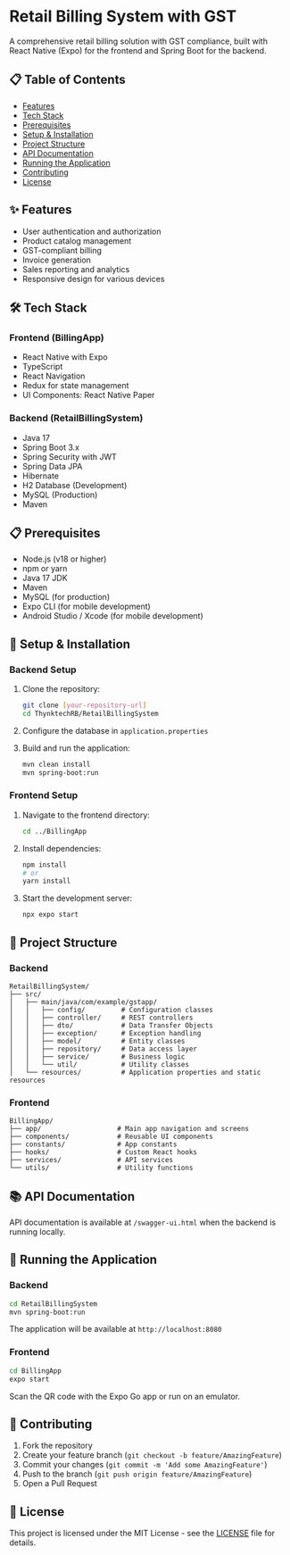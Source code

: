 # Retail Billing System with GST

A comprehensive retail billing solution with GST compliance, built with React Native (Expo) for the frontend and Spring Boot for the backend.

## 📋 Table of Contents
- [Features](#-features)
- [Tech Stack](#-tech-stack)
- [Prerequisites](#-prerequisites)
- [Setup & Installation](#-setup--installation)
- [Project Structure](#-project-structure)
- [API Documentation](#-api-documentation)
- [Running the Application](#-running-the-application)
- [Contributing](#-contributing)
- [License](#-license)

## ✨ Features
- User authentication and authorization
- Product catalog management
- GST-compliant billing
- Invoice generation
- Sales reporting and analytics
- Responsive design for various devices

## 🛠 Tech Stack

### Frontend (BillingApp)
- React Native with Expo
- TypeScript
- React Navigation
- Redux for state management
- UI Components: React Native Paper

### Backend (RetailBillingSystem)
- Java 17
- Spring Boot 3.x
- Spring Security with JWT
- Spring Data JPA
- Hibernate
- H2 Database (Development)
- MySQL (Production)
- Maven

## 📋 Prerequisites
- Node.js (v18 or higher)
- npm or yarn
- Java 17 JDK
- Maven
- MySQL (for production)
- Expo CLI (for mobile development)
- Android Studio / Xcode (for mobile development)

## 🚀 Setup & Installation

### Backend Setup
1. Clone the repository:
   ```bash
   git clone [your-repository-url]
   cd ThynktechRB/RetailBillingSystem
   ```

2. Configure the database in `application.properties`

3. Build and run the application:
   ```bash
   mvn clean install
   mvn spring-boot:run
   ```

### Frontend Setup
1. Navigate to the frontend directory:
   ```bash
   cd ../BillingApp
   ```

2. Install dependencies:
   ```bash
   npm install
   # or
   yarn install
   ```

3. Start the development server:
   ```bash
   npx expo start
   ```

## 📁 Project Structure

### Backend
```
RetailBillingSystem/
├── src/
│   ├── main/java/com/example/gstapp/
│   │   ├── config/         # Configuration classes
│   │   ├── controller/     # REST controllers
│   │   ├── dto/            # Data Transfer Objects
│   │   ├── exception/      # Exception handling
│   │   ├── model/          # Entity classes
│   │   ├── repository/     # Data access layer
│   │   ├── service/        # Business logic
│   │   └── util/           # Utility classes
│   └── resources/          # Application properties and static resources
```

### Frontend
```
BillingApp/
├── app/                   # Main app navigation and screens
├── components/            # Reusable UI components
├── constants/             # App constants
├── hooks/                 # Custom React hooks
├── services/              # API services
└── utils/                 # Utility functions
```

## 📚 API Documentation
API documentation is available at `/swagger-ui.html` when the backend is running locally.

## 🏃 Running the Application

### Backend
```bash
cd RetailBillingSystem
mvn spring-boot:run
```
The application will be available at `http://localhost:8080`

### Frontend
```bash
cd BillingApp
expo start
```
Scan the QR code with the Expo Go app or run on an emulator.

## 🤝 Contributing
1. Fork the repository
2. Create your feature branch (`git checkout -b feature/AmazingFeature`)
3. Commit your changes (`git commit -m 'Add some AmazingFeature'`)
4. Push to the branch (`git push origin feature/AmazingFeature`)
5. Open a Pull Request

## 📄 License
This project is licensed under the MIT License - see the [LICENSE](LICENSE) file for details.
